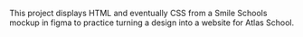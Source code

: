 This project displays HTML and eventually CSS from a Smile Schools mockup in figma to practice turning a design into a website for Atlas School.